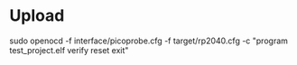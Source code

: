 # Upload
sudo openocd -f interface/picoprobe.cfg -f target/rp2040.cfg -c "program test_project.elf verify reset exit"

